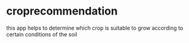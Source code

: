 # croprecommendation
this app helps to determine which crop is suitable to grow according to certain conditions of the soil
